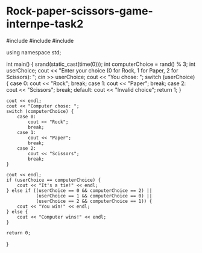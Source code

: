 # Rock-paper-scissors-game-internpe-task2
#include <iostream>
#include <cstdlib>
#include <ctime>

using namespace std;

int main() {
   srand(static_cast<unsigned int>(time(0)));
    int computerChoice = rand() % 3;
    int userChoice;
    cout << "Enter your choice (0 for Rock, 1 for Paper, 2 for Scissors): ";
    cin >> userChoice;
    cout << "You chose: ";
    switch (userChoice) {
        case 0:
            cout << "Rock";
            break;
        case 1:
            cout << "Paper";
            break;
        case 2:
            cout << "Scissors";
            break;
        default:
            cout << "Invalid choice";
            return 1; 
    }

    cout << endl;
    cout << "Computer chose: ";
    switch (computerChoice) {
        case 0:
            cout << "Rock";
            break;
        case 1:
            cout << "Paper";
            break;
        case 2:
            cout << "Scissors";
            break;
    }

    cout << endl;
    if (userChoice == computerChoice) {
        cout << "It's a tie!" << endl;
    } else if ((userChoice == 0 && computerChoice == 2) ||
               (userChoice == 1 && computerChoice == 0) ||
               (userChoice == 2 && computerChoice == 1)) {
        cout << "You win!" << endl;
    } else {
        cout << "Computer wins!" << endl;
    }

    return 0;
}

